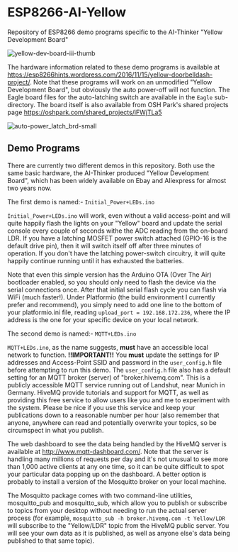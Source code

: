 # ESP8266-AI-Yellow
Repository of ESP8266 demo programs specific to the AI-Thinker "Yellow Development Board"

![yellow-dev-board-iii-thumb](https://cloud.githubusercontent.com/assets/10677593/20459431/3681a340-af04-11e6-9c0b-52d5cf59e60a.jpg)

The hardware information related to these demo programs is available at <https://esp8266hints.wordpress.com/2016/11/15/yellow-doorbelldash-project/>.  Note that these programs will work on an unmodified "Yellow Development Board", but obviously the auto power-off will not function. The Eagle board files for the auto-latching switch are available in the `Eagle` sub-directory.  The board itself is also available from OSH Park's shared projects page <https://oshpark.com/shared_projects/iFWjTLa5>

![auto-power_latch_brd-small](https://cloud.githubusercontent.com/assets/10677593/20459406/88b76ee8-af03-11e6-97fc-fa292a8005d8.png)


## Demo Programs

There are currently two different demos in this repository.  Both use the same basic hardware, the AI-Thinker produced "Yellow Development Board", which has been widely available on Ebay and Aliexpress for almost two years now.

The first demo is named:- `Initial_Power+LEDs.ino`

`Initial_Power+LEDs.ino` will work, even without a valid access-point and will quite happily flash the lights on your "Yellow" board and update the serial console every couple of seconds withe the ADC reading from the on-board LDR.  If you have a latching MOSFET power switch attached (GPIO-16 is the default drive pin), then it will switch itself off after three minutes of operation.  If you don't have the latching power-switch circuitry, it will quite happily continue running until it has exhausted the batteries.


Note that even this simple version has the Arduino OTA (Over The Air) bootloader enabled, so you should only need to flash the device via the serial connections once.  After that initial serial flash cycle you can flash via WiFi (much faster!).  Under Platformio (the build environment I currently prefer and recommend), you simply need to add one line to the bottom of your platformio.ini file, reading `upload_port = 192.168.172.236`, where the IP address is the one for your specific device on your local network.

The second demo is named:- `MQTT+LEDs.ino`

`MQTT+LEDs.ino`, as the name suggests, **must** have an accessible local network to function.  **!!IMPORTANT!!** You **must** update the settings for IP addresses and Access-Point SSID and password in the `user_config.h` file before attempting to run this demo.  The `user_config.h` file also has a default setting for an MQTT broker (server) of "broker.hivemq.com".  This is a publicly accessible MQTT service running out of Landshut, near Munich in Germany.  HiveMQ provide tutorials and support for MQTT, as well as providing this free service to allow users like you and me to experiment with the system.  Please be nice if you use this service and keep your publications down to a reasonable number per hour (also remember that anyone, anywhere can read and potentially overwrite your topics, so be circumspect in what you publish.

The web dashboard to see the data being handled by the HiveMQ server is available at <http://www.mqtt-dashboard.com/>.  Note that the server is handling many millions of requests per day and it's not unusual to see more than 1,000 active clients at any one time, so it can be quite difficult to spot your particular data popping up on the dashboard.  A better option is probably to install a version of the Mosquitto broker on your local machine.

The Mosquitto package comes with two command-line utilities, mosquitto_pub and mosquitto_sub, which allow you to publish or subscribe to topics from your desktop without needing to run the actual server process (for example, `mosquitto_sub -h broker.hivemq.com -t Yellow/LDR` will subscribe to the "Yellow/LDR" topic from the HiveMQ public server.  You will see your own data as it is published, as well as anyone else's data being published to that same topic).

